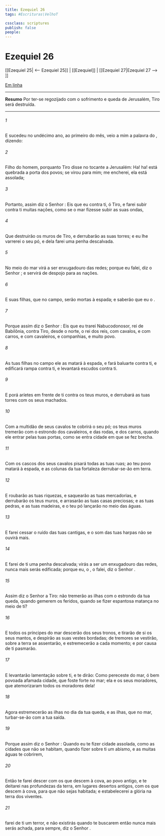 ```yaml
---
title: Ezequiel 26
tags: #Escrituras\VelhoT

cssclass: scriptures
publish: false
people:
---
```


# Ezequiel 26
[[Ezequiel 25| <-- Ezequiel 25]] | [[Ezequiel]] | [[Ezequiel 27|Ezequiel 27 --> ]]

[Em linha](https://churchofjesuschrist.org/study/scriptures/ot/ezek/26?lang=por)

---
__Resumo__
Por ter-se regozijado com o sofrimento e queda de Jerusalém, Tiro será destruída.

---
###### 1 
E sucedeu no undécimo ano, ao primeiro do mês,  veio a mim a palavra do , dizendo:

###### 2 
Filho do homem, porquanto Tiro disse no tocante a Jerusalém: Ha! ha!  está quebrada a porta dos povos;  se virou para mim;  me encherei,  ela está assolada;

###### 3 
Portanto, assim diz o Senhor : Eis que eu  contra ti, ó Tiro, e farei subir contra ti muitas nações, como se o mar fizesse subir as suas ondas,

###### 4 
Que destruirão os muros de Tiro, e derrubarão as suas torres; e eu lhe varrerei o seu pó, e dela farei uma penha descalvada.

###### 5 
No meio do mar virá a ser  enxugadouro das redes; porque  eu  falei, diz o Senhor ; e servirá de despojo para as nações.

###### 6 
E suas filhas, que  no campo, serão mortas à espada; e saberão que eu  o .

###### 7 
Porque assim diz o Senhor : Eis que eu trarei Nabucodonosor, rei de Babilônia, contra Tiro, desde o norte, o rei dos reis, com cavalos, e com carros, e com cavaleiros, e companhias, e muito povo.

###### 8 
As tuas filhas no campo ele as matará à espada, e fará  baluarte contra ti, e edificará  rampa contra ti, e levantará escudos contra ti.

###### 9 
E porá aríetes em frente de ti contra os teus muros, e derrubará as tuas torres com os seus machados.

###### 10 
Com a multidão de seus cavalos te cobrirá o seu pó; os teus muros tremerão com o estrondo dos cavaleiros, e das rodas, e dos carros, quando ele entrar pelas tuas portas, como se entra  cidade em que se fez brecha.

###### 11 
Com os cascos dos seus cavalos pisará todas as tuas ruas; ao teu povo matará à espada, e as colunas da tua fortaleza derrubar-se-ão em terra.

###### 12 
E roubarão as tuas riquezas, e saquearão as tuas mercadorias, e derrubarão os teus muros, e arrasarão as tuas casas preciosas; e as tuas pedras, e as tuas madeiras, e o teu pó lançarão no meio das águas.

###### 13 
E farei cessar o ruído das tuas cantigas, e o som das tuas harpas não se ouvirá mais.

###### 14 
E farei de ti uma penha descalvada; virás a ser um enxugadouro das redes, nunca mais serás edificada; porque eu, o , o falei, diz o Senhor .

###### 15 
Assim diz o Senhor  a Tiro:  não tremerão as ilhas com o estrondo da tua queda, quando gemerem os feridos, quando se fizer  espantosa matança no meio de ti?

###### 16 
E todos os príncipes do mar descerão dos seus tronos, e tirarão de si os seus mantos, e despirão as suas vestes bordadas; de tremores se vestirão, sobre a terra se assentarão, e estremecerão a cada momento; e por causa de ti pasmarão.

###### 17 
E levantarão  lamentação sobre ti, e te dirão: Como pereceste do mar, ó bem povoada  afamada cidade, que foste forte no mar; ela e os seus moradores, que atemorizaram todos os moradores dela!

###### 18 
Agora estremecerão as ilhas no dia da tua queda, e as ilhas, que  no mar, turbar-se-ão com a tua saída.

###### 19 
Porque assim diz o Senhor : Quando eu te fizer  cidade assolada, como as cidades que não se habitam, quando fizer sobre ti um abismo, e as muitas águas te cobrirem,

###### 20 
Então te farei descer com os que descem à cova, ao povo antigo, e te deitarei nas profundezas da terra, em lugares desertos antigos, com os que descem à cova, para que não sejas habitada; e estabelecerei a glória na terra dos viventes.

###### 21 
 farei de ti um terror, e não existirás  quando te buscarem então nunca mais serás achada, para sempre, diz o Senhor .

